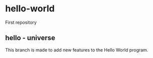 # hello-world
First repository
## hello - universe

This branch is made to add new features to the Hello World program.
